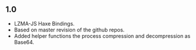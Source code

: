 ## 1.0
* LZMA-JS Haxe Bindings.
* Based on master revision of the github repos.   
* Added helper functions the process compression and decompression as Base64.
   
